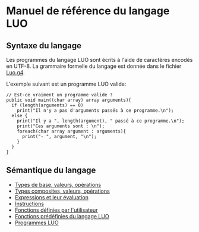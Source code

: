 # Manuel de référence du langage LUO

## Syntaxe du langage

Les programmes du langage LUO sont écrits à l'aide de caractères 
encodés en UTF-8. La grammaire formelle du langage est donnée 
dans le fichier [Luo.g4](../src/main/antlr/Luo.g4).

L'exemple suivant est un programme LUO valide:
```
// Est-ce vraiment un programme valide ?
public void main((char array) array arguments){
  if (length(arguments) == 0)
    print("Il n'y a pas d'arguments passés à ce programme.\n");
  else {
    print("Il y a ", length(argument), " passé à ce programme.\n");
    print("Ces arguments sont : \n");
    foreach(char array argument : arguments){
      print("- ", argument, "\n");
    } 
  }
} 
```

## Sémantique du langage

* [Types de base, valeurs, opérations](types_base.md)
* [Types composites, valeurs, opérations](types_composites.md)
* [Expressions et leur évaluation](expressions.md)
* [Instructions](instructions.md)
* [Fonctions définies par l'utilisateur](fonctions.md)
* [Fonctions prédéfinies du langage LUO](fonctions_predefinies.md)
* [Programmes LUO](programmes.md)
